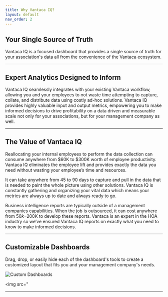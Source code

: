 ```yaml
---
title: Why Vantaca IQ?
layout: default
nav_order: 2
---
```


## Your Single Source of Truth

Vantaca IQ is a focused dashboard that provides a single source of truth for your association's data all from the convenience of the Vantaca ecosystem.

---

## Expert Analytics Designed to Inform

Vantaca IQ seamlessly integrates with your existing Vantaca workflow, allowing you and your employees to not waste time attempting to capture, collate, and distribute data using costly ad-hoc solutions. Vantaca IQ provides highly valuable input and output metrics, empowering you to make informed decisions to drive profitability on a data driven and measurable scale not only for your associations, but for your management company as well.

---

## The Value of Vantaca IQ

Reallocating your internal employees to perform the data collection can consume anywhere from $60K to $300K worth of employee productivity. Vantaca IQ eliminates the employee lift and provides exactly the data you need without wasting your employee’s time and resources.

It can take anywhere from 45 to 90 days to capture and pull in the data that is needed to paint the whole picture using other solutions. Vantaca IQ is constantly gathering and organizing your vital data which means your metrics are always up to date and always ready to go.

Business intelligence reports are typically  outside of a management companies capabilities. When the job is  outsourced, it can cost anywhere from $50k-$200K to develop these reports. Vantaca is an expert in the HOA industry so we’ve ensured Vantaca IQ reports on exactly what you need to know to make informed decisions.

---

## Customizable Dashboards

Drag, drop, or easily hide each of the dashboard's tools to create a customized layout that fits you and your management company's needs.

![Custom Dashboards](./assets/images/IQDashboardConfig.gif)

<img src="

---